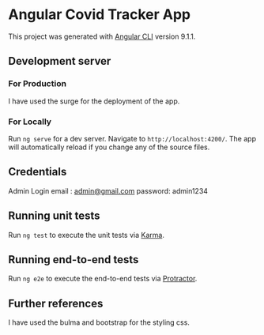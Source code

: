 # Angular Covid Tracker App

This project was generated with [Angular CLI](https://github.com/angular/angular-cli) version 9.1.1.

## Development server

### For Production

I have used the surge for the deployment of the app.

### For Locally

Run `ng serve` for a dev server. Navigate to `http://localhost:4200/`. The app will automatically reload if you change any of the source files.

## Credentials

Admin Login
email : admin@gmail.com
password: admin1234

## Running unit tests

Run `ng test` to execute the unit tests via [Karma](https://karma-runner.github.io).

## Running end-to-end tests

Run `ng e2e` to execute the end-to-end tests via [Protractor](http://www.protractortest.org/).

## Further references

I have used the bulma and bootstrap for the styling css.
